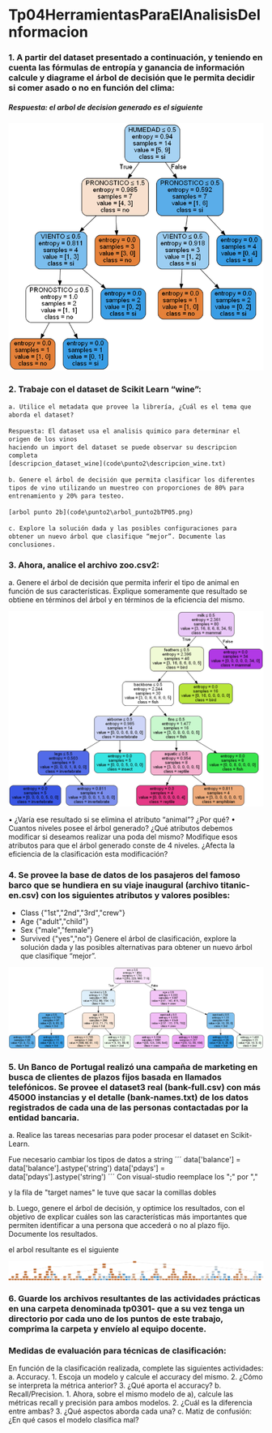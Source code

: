 # Tp04HerramientasParaElAnalisisDeInformacion

### 1. A partir del dataset presentado a continuación, y teniendo en cuenta las fórmulas de entropía y ganancia de información calcule y diagrame el árbol de decisión que le permita decidir si comer asado o no en función del clima:

##### Respuesta: el arbol de decision generado es el siguiente

![arbol](code\punto1\tree_punto1.png)


### 2. Trabaje con el dataset de Scikit Learn “wine”:
    a. Utilice el metadata que provee la librería, ¿Cuál es el tema que aborda el dataset?

    Respuesta: El dataset usa el analisis quimico para determinar el origen de los vinos
    haciendo un import del dataset se puede observar su descripcion completa
    [descripcion_dataset_wine](code\punto2\descripcion_wine.txt)

    b. Genere el árbol de decisión que permita clasificar los diferentes tipos de vino utilizando un muestreo con proporciones de 80% para entrenamiento y 20% para testeo.

    [arbol punto 2b](code\punto2\arbol_punto2bTP05.png)

    c. Explore la solución dada y las posibles configuraciones para obtener un nuevo árbol que clasifique “mejor”. Documente las conclusiones.

### 3. Ahora, analice el archivo zoo.csv2:
a. Genere el árbol de decisión que permita inferir el tipo de animal en función de sus características. Explique someramente que resultado se obtiene en términos del árbol y en términos de la eficiencia del mismo.

![arbol punto3](code\punto3\arbol_punto3TP05.png)

• ¿Varía ese resultado si se elimina el atributo “animal”? ¿Por qué?
• Cuantos niveles posee el árbol generado? ¿Qué atributos debemos modificar si deseamos realizar una poda del mismo? Modifique esos atributos para que el árbol generado conste de 4 niveles. ¿Afecta la eficiencia de la clasificación esta modificación?

### 4. Se provee la base de datos de los pasajeros del famoso barco que se hundiera en su viaje inaugural (archivo titanic-en.csv) con los siguientes atributos y valores posibles:
- Class {"1st","2nd","3rd","crew"}
- Age {"adult","child"}
- Sex {"male","female"}
- Survived {"yes","no"}
Genere el árbol de clasificación, explore la solución dada y las posibles alternativas para obtener un nuevo árbol que clasifique “mejor”.

![arbol punto4](code\punto4\arbol_punto4TP05.png)

### 5. Un Banco de Portugal realizó una campaña de marketing en busca de clientes de plazos fijos basada en llamados telefónicos. Se provee el dataset3 real (bank-full.csv) con más 45000 instancias y el detalle (bank-names.txt) de los datos registrados de cada una de las personas contactadas por la entidad bancaria.
a. Realice las tareas necesarias para poder procesar el dataset en Scikit-Learn.

Fue necesario cambiar los tipos de datos a string
´´´
data['balance'] = data['balance'].astype('string')
data['pdays'] = data['pdays'].astype('string')
´´´
Con visual-studio reemplace los ";" por ","

y la fila de "target names" le tuve que sacar la comillas dobles


b. Luego, genere el árbol de decisión, y optimice los resultados, con el objetivo de explicar cuáles son las características más importantes que permiten identificar a una persona que accederá o no al plazo fijo. Documente los resultados.

el arbol resultante es el siguiente

![arbol punto5-b](code\punto5\arbol_punto5TP05.png)

### 6. Guarde los archivos resultantes de las actividades prácticas en una carpeta denominada tp0301-<legajo> que a su vez tenga un directorio por cada uno de los puntos de este trabajo, comprima la carpeta y envíelo al equipo docente.

### Medidas de evaluación para técnicas de clasificación:
En función de la clasificación realizada, complete las siguientes actividades:
    a. Accuracy.
        1. Escoja un modelo y calcule el accuracy del mismo.
        2. ¿Cómo se interpreta la métrica anterior?
        3. ¿Qué aporta el accuracy?
    b. Recall/Precision.
        1. Ahora, sobre el mismo modelo de a), calcule las métricas recall y precisión para ambos modelos.
        2. ¿Cuál es la diferencia entre ambas?
        3. ¿Qué aspectos aborda cada una?
    c. Matiz de confusión: ¿En qué casos el modelo clasifica mal?